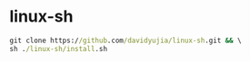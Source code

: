 # linux-sh

```cmd
git clone https://github.com/davidyujia/linux-sh.git && \
sh ./linux-sh/install.sh
```
